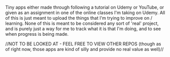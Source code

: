 Tiny apps either made through following a tutorial on Udemy or YouTube, or given as an assignment in one of the online classes I'm taking on Udemy.
All of this is just meant to upload the things that I'm trying to improve on / learning. None of this is meant to be considered any sort of 'real' project,
and is purely just a way for me to track what it is that I'm doing, and to see when progress is being made.

//NOT TO BE LOOKED AT - FEEL FREE TO VIEW OTHER REPOS (though as of right now, those apps are kind of silly and provide no real value as well)//
